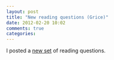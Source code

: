 ```yaml
---
layout: post
title: "New reading questions (Grice)"
date: 2012-02-20 10:02
comments: true
categories: 
---
```


I posted a [new set](http://perezcarballo.org/phil428/assignments/#rq2) of reading questions. 